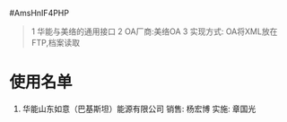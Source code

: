 #AmsHnIF4PHP

>1 华能与美络的通用接口
>2 OA厂商:美络OA
>3 实现方式: OA将XML放在FTP,档案读取

# 使用名单
1. 华能山东如意（巴基斯坦）能源有限公司
     销售: 杨宏博   实施: 章国光